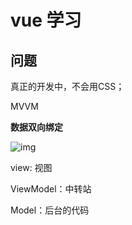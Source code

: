 # vue 学习

## 问题

真正的开发中，不会用CSS；

MVVM

**数据双向绑定**

![img](https://images2017.cnblogs.com/blog/882926/201711/882926-20171115175942921-775941263.png)

view: 视图

ViewModel：中转站

Model：后台的代码